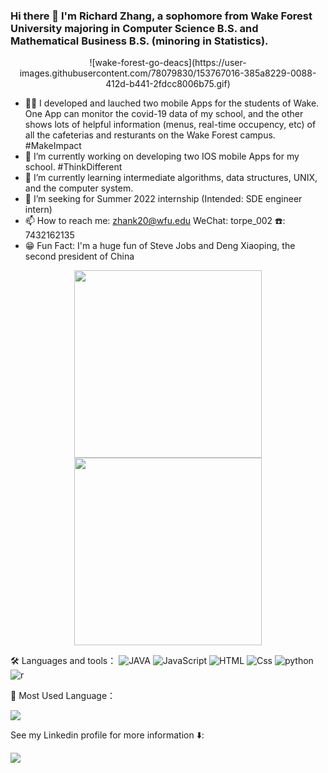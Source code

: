 ### Hi there 👋 I'm Richard Zhang, a sophomore from Wake Forest University majoring in Computer Science B.S. and Mathematical Business B.S. (minoring in Statistics).

<p align="center" height="100rpx">
![wake-forest-go-deacs](https://user-images.githubusercontent.com/78079830/153767016-385a8229-0088-412d-b441-2fdcc8006b75.gif)
</p>

- 👨‍💻‍ I developed and lauched two mobile Apps for the students of Wake. One App can monitor the covid-19 data of my school, and the other shows lots of helpful information (menus, real-time occupency, etc) of all the cafeterias and resturants on the Wake Forest campus. #MakeImpact
- 📱 I’m currently working on developing two IOS mobile Apps for my school. #ThinkDifferent
- 🌱 I’m currently learning intermediate algorithms, data structures, UNIX, and the computer system.
- 🌇 I’m seeking for Summer 2022 internship (Intended: SDE engineer intern)
- 📫 How to reach me: zhank20@wfu.edu WeChat: torpe_002 ☎️: 7432162135
- 😁 Fun Fact: I'm a huge fun of Steve Jobs and Deng Xiaoping, the second president of China
<p align="center">
<img height="300rpx" src="https://i.pinimg.com/originals/51/41/38/514138b958ce985f48fcca6a0c4cf4a0.jpg" border="0">
<img height="300rpx" src="https://upload.wikimedia.org/wikipedia/commons/1/16/Deng_Xiaoping_and_Jimmy_Carter_at_the_arrival_ceremony_for_the_Vice_Premier_of_China._-_NARA_-_183157-restored%28cropped%29.jpg" border="0">
</p>

<p>
🛠 Languages and tools：
<img alt="JAVA" src="https://img.shields.io/badge/Java-007396?logo=java&logoColor=white&style=for-the-badge" />
<img alt="JavaScript" src="https://img.shields.io/badge/JavaScript-F7DF1E?logo=javascript&logoColor=white&style=for-the-badge" />
<img alt="HTML" src="https://img.shields.io/badge/HTML-E34F26?logo=html5&logoColor=white&style=for-the-badge" />
<img alt="Css" src="https://img.shields.io/badge/CSS-1572B6?logo=css3&logoColor=white&style=for-the-badge" />
<img alt="python" src="https://img.shields.io/badge/python-792EE5?logo=python&logoColor=white&style=for-the-badge" />
<img alt="r" src="https://img.shields.io/badge/r-EF4223?logo=r&logoColor=white&style=for-the-badge" />
</p>


🏅 Most Used Language：
<P>
<img src="https://github-readme-stats.vercel.app/api/top-langs/?username=RichardZhang0316" />
</p>

See my Linkedin profile for more information ⬇️: 
<p>
<a href="https://www.linkedin.com/in/kaixin-zhang-49b28b1b8/">
<img src="https://img.shields.io/badge/Linkedin-blue?logo=linkedin&logoColor=white&style=for-the-badge" />
</a><p>
<p>
